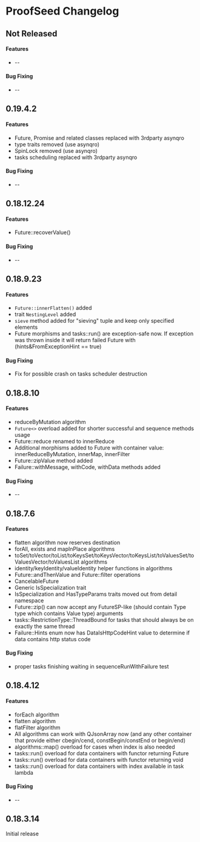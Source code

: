 ProofSeed Changelog
===============

## Not Released
#### Features
 * --

#### Bug Fixing
 * --

## 0.19.4.2
#### Features
 * Future, Promise and related classes replaced with 3rdparty asynqro
 * type traits removed (use asynqro)
 * SpinLock removed (use asynqro)
 * tasks scheduling replaced with 3rdparty asynqro

#### Bug Fixing
 * --

## 0.18.12.24
#### Features
 * Future::recoverValue()

#### Bug Fixing
 * --

## 0.18.9.23
#### Features
 * `Future::innerFlatten()` added
 * trait `NestingLevel` added
 * `sieve` method added for "sieving" tuple and keep only specified elements
 * Future morphisms and tasks::run() are exception-safe now. If exception was thrown inside it will return failed Future with (hints&FromExceptionHint == true)

#### Bug Fixing
 * Fix for possible crash on tasks scheduler destruction

## 0.18.8.10
#### Features
 * reduceByMutation algorithm
 * `Future<>` overload added for shorter successful and sequence methods usage
 * Future::reduce renamed to innerReduce
 * Additional morphisms added to Future with container value: innerReduceByMutation, innerMap, innerFilter
 * Future::zipValue method added
 * Failure::withMessage, withCode, withData methods added

#### Bug Fixing
 * --

## 0.18.7.6
#### Features
 * flatten algorithm now reserves destination
 * forAll, exists and mapInPlace algorithms
 * toSet/toVector/toList/toKeysSet/toKeysVector/toKeysList/toValuesSet/toValuesVector/toValuesList algorithms
 * identity/keyIdentity/valueIdentity helper functions in algorithms
 * Future::andThenValue and Future::filter operations
 * CancelableFuture
 * Generic IsSpecialization trait
 * IsSpecialization and HasTypeParams traits moved out from detail namespace
 * Future::zip() can now accept any FutureSP-like (should contain Type type which contains Value type) arguments
 * tasks::RestrictionType::ThreadBound for tasks that should always be on exactly the same thread
 * Failure::Hints enum now has DataIsHttpCodeHint value to determine if data contains http status code

#### Bug Fixing
 * proper tasks finishing waiting in sequenceRunWithFailure test

## 0.18.4.12
#### Features
 * forEach algorithm
 * flatten algorithm
 * flatFilter algorithm
 * All algorithms can work with QJsonArray now (and any other container that provide either cbegin/cend, constBegin/constEnd or begin/end)
 * algorithms::map() overload for cases when index is also needed
 * tasks::run() overload for data containers with functor returning Future
 * tasks::run() overload for data containers with functor returning void
 * tasks::run() overload for data containers with index available in task lambda

#### Bug Fixing
 * --

## 0.18.3.14
Initial release
